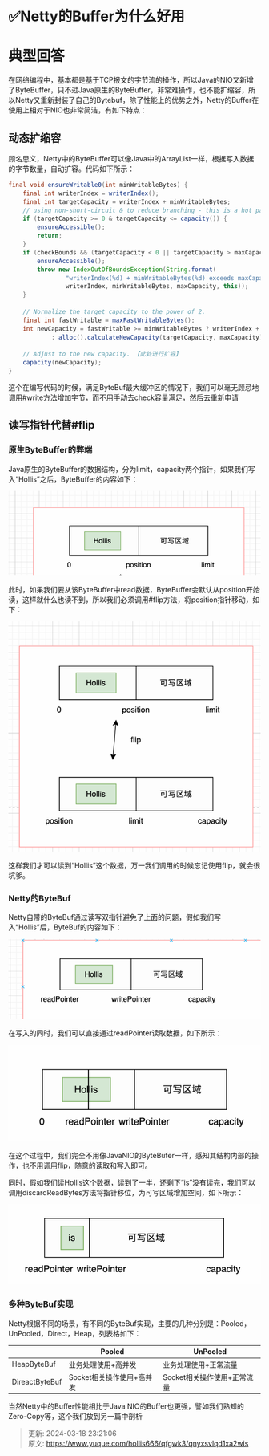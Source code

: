 # ✅Netty的Buffer为什么好用

# 典型回答
在网络编程中，基本都是基于TCP报文的字节流的操作，所以Java的NIO又新增了ByteBuffer，只不过Java原生的ByteBuffer，非常难操作，也不能扩缩容，所以Netty又重新封装了自己的Bytebuf，除了性能上的优势之外，Netty的Buffer在使用上相对于NIO也非常简洁，有如下特点：

## 动态扩缩容
顾名思义，Netty中的ByteBuffer可以像Java中的ArrayList一样，根据写入数据的字节数量，自动扩容。代码如下所示：

```java
final void ensureWritable0(int minWritableBytes) {
    final int writerIndex = writerIndex();
    final int targetCapacity = writerIndex + minWritableBytes;
    // using non-short-circuit & to reduce branching - this is a hot path and targetCapacity should rarely overflow
    if (targetCapacity >= 0 & targetCapacity <= capacity()) {
        ensureAccessible();
        return;
    }
    if (checkBounds && (targetCapacity < 0 || targetCapacity > maxCapacity)) {
        ensureAccessible();
        throw new IndexOutOfBoundsException(String.format(
                "writerIndex(%d) + minWritableBytes(%d) exceeds maxCapacity(%d): %s",
                writerIndex, minWritableBytes, maxCapacity, this));
    }

    // Normalize the target capacity to the power of 2.
    final int fastWritable = maxFastWritableBytes();
    int newCapacity = fastWritable >= minWritableBytes ? writerIndex + fastWritable
            : alloc().calculateNewCapacity(targetCapacity, maxCapacity);

    // Adjust to the new capacity. 【此处进行扩容】
    capacity(newCapacity);
}
```

这个在编写代码的时候，满足ByteBuf最大缓冲区的情况下，我们可以毫无顾忌地调用#write方法增加字节，而不用手动去check容量满足，然后去重新申请

## 读写指针代替#flip
### 原生ByteBuffer的弊端
Java原生的ByteBuffer的数据结构，分为limit，capacity两个指针，如果我们写入“Hollis”之后，ByteBuffer的内容如下：

![1673180746706-927a77a2-0cda-44b9-b2f9-648b7e172063.png](./img/G01If-URe-Do_e11/1673180746706-927a77a2-0cda-44b9-b2f9-648b7e172063-172077.png)

此时，如果我们要从该ByteBuffer中read数据，ByteBuffer会默认从position开始读，这样就什么也读不到，所以我们必须调用#flip方法，将position指针移动，如下：

![1673180814196-2d41af9c-8bed-4ad8-93e4-d783655875db.png](./img/G01If-URe-Do_e11/1673180814196-2d41af9c-8bed-4ad8-93e4-d783655875db-087903.png)

这样我们才可以读到“Hollis”这个数据，万一我们调用的时候忘记使用flip，就会很坑爹。

### Netty的ByteBuf
Netty自带的ByteBuf通过读写双指针避免了上面的问题，假如我们写入“Hollis”后，ByteBuf的内容如下：

![1673181168872-9e2ca4ff-d145-4ad4-83f0-0f3cffce1503.png](./img/G01If-URe-Do_e11/1673181168872-9e2ca4ff-d145-4ad4-83f0-0f3cffce1503-416658.png)

在写入的同时，我们可以直接通过readPointer读取数据，如下所示：

![1673181214917-e8c4598e-3fc0-48eb-a0f7-ce7bc8bef99c.png](./img/G01If-URe-Do_e11/1673181214917-e8c4598e-3fc0-48eb-a0f7-ce7bc8bef99c-046684.png)

在这个过程中，我们完全不用像JavaNIO的ByteBufer一样，感知其结构内部的操作，也不用调用flip，随意的读取和写入即可。

同时，假如我们读Hollis这个数据，读到了一半，还剩下“is”没有读完，我们可以调用discardReadBytes方法将指针移位，为可写区域增加空间，如下所示：

![1673181482582-f07018c7-1091-4e78-ae0d-ec336660e921.png](./img/G01If-URe-Do_e11/1673181482582-f07018c7-1091-4e78-ae0d-ec336660e921-843206.png)

### 多种ByteBuf实现
Netty根据不同的场景，有不同的ByteBuf实现，主要的几种分别是：Pooled，UnPooled，Direct，Heap，列表格如下：

| | Pooled | UnPooled |
| --- | --- | --- |
| HeapByteBuf | 业务处理使用+高并发 | 业务处理使用+正常流量 |
| DireactByteBuf | Socket相关操作使用+高并发 | Socket相关操作使用+正常流量 |


当然Netty中的Buffer性能相比于Java NIO的Buffer也更强，譬如我们熟知的Zero-Copy等，这个我们放到另一篇中剖析



> 更新: 2024-03-18 23:21:06  
> 原文: <https://www.yuque.com/hollis666/qfgwk3/qnyxsvlqd1xa2wis>